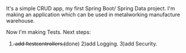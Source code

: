 It's a simple CRUD app, my first Spring Boot/ Spring Data project. I'm making an application which can be used in metalworking manufacture warehouse.

Now I'm making Tests.
Next steps:
1) ̶a̶d̶d̶ ̶R̶e̶s̶t̶c̶o̶n̶t̶r̶o̶l̶l̶e̶r̶s̶.̶(done)
2)add Logging.
3)add Security.
